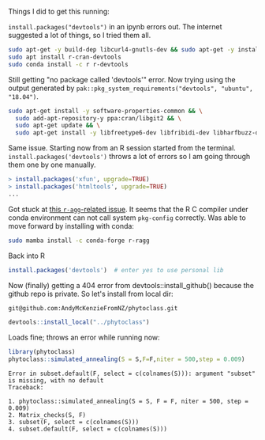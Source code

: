 Things I did to get this running:

`install.packages("devtools")` in an ipynb errors out.
The internet suggested a lot of things, so I tried them all.

```bash
sudo apt-get -y build-dep libcurl4-gnutls-dev && sudo apt-get -y install libcurl4-gnutls-dev
sudo apt install r-cran-devtools
sudo conda install -c r r-devtools 
```

Still getting "no package called 'devtools'" error.
Now trying using the output generated by `pak::pkg_system_requirements("devtools", "ubuntu", "18.04")`.

```bash
sudo apt-get install -y software-properties-common && \
  sudo add-apt-repository-y ppa:cran/libgit2 && \
  sudo apt-get update && \
  sudo apt-get install -y libfreetype6-dev libfribidi-dev libharfbuzz-dev git libxml2-dev libfontconfig1-dev libgit2-dev pandoc libicu-dev libcurl4-openssl-dev libssl-dev libjpeg-dev libpng-dev libtiff-dev make z
```

Same issue.
Starting now from an R session started from the terminal.
`install.packages('devtools')` throws a lot of errors so I am going through them one by one manually.

```R
> install.packages('xfun', upgrade=TRUE)
> install.packages('htmltools', upgrade=TRUE)
...
```
 
Got stuck at [this `r-agg`-related issue](https://stackoverflow.com/questions/68824450/error-configuration-failed-for-package-ragg).
It seems that the R C compiler under conda environment can not call system `pkg-config` correctly.
Was able to move forward by installing with conda:

```bash
sudo mamba install -c conda-forge r-ragg
```

Back into R

```R
install.packages('devtools')  # enter yes to use personal lib
```

Now (finally) getting a 404 error from devtools::install_github() because the github repo is private.
So let's install from local dir:

```bash
git@github.com:AndyMcKenzieFromNZ/phytoclass.git
```

```R
devtools::install_local("../phytoclass")
```

Loads fine; throws an error while running now:
```R
library(phytoclass)
phytoclass::simulated_annealing(S = S,F=F,niter = 500,step = 0.009)
```

```
Error in subset.default(F, select = c(colnames(S))): argument "subset" is missing, with no default
Traceback:

1. phytoclass::simulated_annealing(S = S, F = F, niter = 500, step = 0.009)
2. Matrix_checks(S, F)
3. subset(F, select = c(colnames(S)))
4. subset.default(F, select = c(colnames(S)))
```
